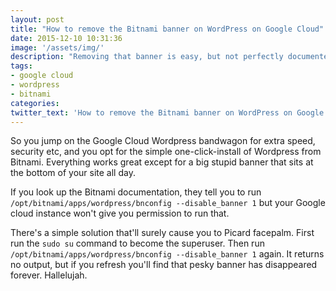 ```yaml
---
layout: post
title: "How to remove the Bitnami banner on WordPress on Google Cloud"
date: 2015-12-10 10:31:36
image: '/assets/img/'
description: "Removing that banner is easy, but not perfectly documented. "
tags: 
- google cloud
- wordpress
- bitnami
categories:
twitter_text: 'How to remove the Bitnami banner on WordPress on Google Cloud.'
---
```


So you jump on the Google Cloud Wordpress bandwagon for extra speed, security etc, and you opt for the simple one-click-install of Wordpress from Bitnami. Everything works great except for a big stupid banner that sits at the bottom of your site all day. 

If you look up the Bitnami documentation, they tell you to run `/opt/bitnami/apps/wordpress/bnconfig --disable_banner 1` but your Google cloud instance won't give you permission to run that. 

There's a simple solution that'll surely cause you to Picard facepalm. First run the `sudo su` command to become the superuser. Then run `/opt/bitnami/apps/wordpress/bnconfig --disable_banner 1` again. It returns no output, but if you refresh you'll find that pesky banner has disappeared forever. Hallelujah. 







